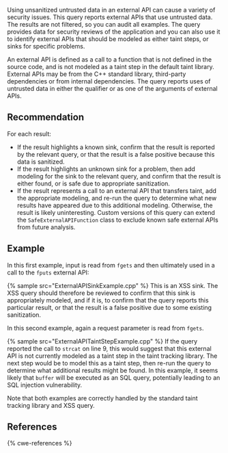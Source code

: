Using unsanitized untrusted data in an external API can cause a variety of security issues. This query reports external APIs that use untrusted data. The results are not filtered, so you can audit all examples. The query provides data for security reviews of the application and you can also use it to identify external APIs that should be modeled as either taint steps, or sinks for specific problems.

An external API is defined as a call to a function that is not defined in the source code, and is not modeled as a taint step in the default taint library. External APIs may be from the C++ standard library, third-party dependencies or from internal dependencies. The query reports uses of untrusted data in either the qualifier or as one of the arguments of external APIs.


## Recommendation
For each result:

* If the result highlights a known sink, confirm that the result is reported by the relevant query, or that the result is a false positive because this data is sanitized.
* If the result highlights an unknown sink for a problem, then add modeling for the sink to the relevant query, and confirm that the result is either found, or is safe due to appropriate sanitization.
* If the result represents a call to an external API that transfers taint, add the appropriate modeling, and re-run the query to determine what new results have appeared due to this additional modeling.
Otherwise, the result is likely uninteresting. Custom versions of this query can extend the `SafeExternalAPIFunction` class to exclude known safe external APIs from future analysis.


## Example
In this first example, input is read from `fgets` and then ultimately used in a call to the `fputs` external API:

{% sample src="ExternalAPISinkExample.cpp" %}
This is an XSS sink. The XSS query should therefore be reviewed to confirm that this sink is appropriately modeled, and if it is, to confirm that the query reports this particular result, or that the result is a false positive due to some existing sanitization.

In this second example, again a request parameter is read from `fgets`.

{% sample src="ExternalAPITaintStepExample.cpp" %}
If the query reported the call to `strcat` on line 9, this would suggest that this external API is not currently modeled as a taint step in the taint tracking library. The next step would be to model this as a taint step, then re-run the query to determine what additional results might be found. In this example, it seems likely that `buffer` will be executed as an SQL query, potentially leading to an SQL injection vulnerability.

Note that both examples are correctly handled by the standard taint tracking library and XSS query.


## References
{% cwe-references %}
